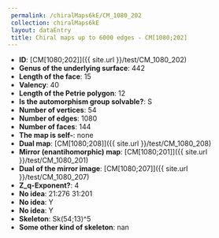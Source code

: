 ```yaml
--- 
 permalink: /chiralMaps6kE/CM_1080_202 
 collection: chiralMaps6kE
 layout: dataEntry
 title: Chiral maps up to 6000 edges - CM[1080;202]
---
```


- **ID**: [CM[1080;202]]({{ site.url }}/test/CM_1080_202)
- **Genus of the underlying surface**: 442
- **Length of the face**: 15
- **Valency**: 40
- **Length of the Petrie polygon**: 12
- **Is the automorphism group solvable?**: S
- **Number of vertices**: 54
- **Number of edges**: 1080
- **Number of faces**: 144
- **The map is self-**: none
- **Dual map**: [CM[1080;208]]({{ site.url }}/test/CM_1080_208)
- **Mirror (enantihomorphic) map**: [CM[1080;201]]({{ site.url }}/test/CM_1080_201)
- **Dual of the mirror image**: [CM[1080;207]]({{ site.url }}/test/CM_1080_207)
- **Z_q-Exponent?**: 4
- **No idea**:  21:276 31:201
- **No idea**: Y
- **No idea**: Y
- **Skeleton**: Sk(54;13)^5
- **Some other kind of skeleton**: nan
